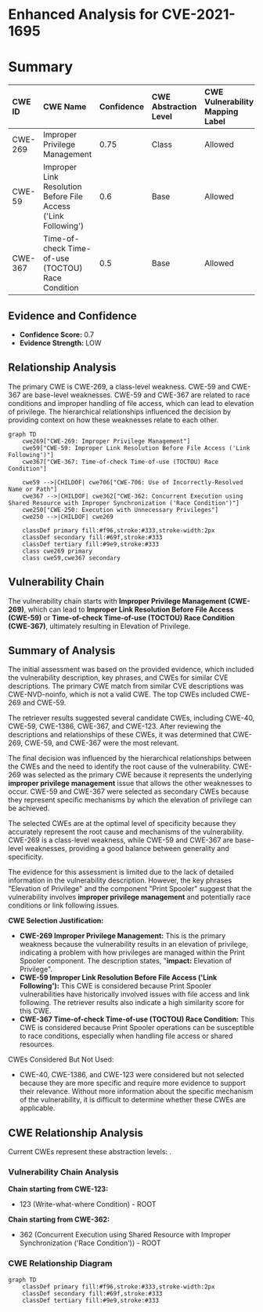 # Enhanced Analysis for CVE-2021-1695

# Summary
| CWE ID  | CWE Name                                                        | Confidence | CWE Abstraction Level | CWE Vulnerability Mapping Label | CWE-Vulnerability Mapping Notes |
| :-------- | :-------------------------------------------------------------- | :--------- | :-------------------- | :------------------------------ | :------------------------------ |
| CWE-269   | Improper Privilege Management                                 | 0.75       | Class                 | Allowed                         | Primary CWE                     |
| CWE-59    | Improper Link Resolution Before File Access ('Link Following') | 0.6        | Base                  | Allowed                         | Secondary Candidate             |
| CWE-367   | Time-of-check Time-of-use (TOCTOU) Race Condition             | 0.5        | Base                  | Allowed                         | Secondary Candidate             |

## Evidence and Confidence

*   **Confidence Score:** 0.7
*   **Evidence Strength:** LOW

## Relationship Analysis
The primary CWE is CWE-269, a class-level weakness. CWE-59 and CWE-367 are base-level weaknesses. CWE-59 and CWE-367 are related to race conditions and improper handling of file access, which can lead to elevation of privilege. The hierarchical relationships influenced the decision by providing context on how these weaknesses relate to each other.

```mermaid
graph TD
    cwe269["CWE-269: Improper Privilege Management"]
    cwe59["CWE-59: Improper Link Resolution Before File Access ('Link Following')"]
    cwe367["CWE-367: Time-of-check Time-of-use (TOCTOU) Race Condition"]
    
    cwe59 -->|CHILDOF| cwe706["CWE-706: Use of Incorrectly-Resolved Name or Path"]
    cwe367 -->|CHILDOF| cwe362["CWE-362: Concurrent Execution using Shared Resource with Improper Synchronization ('Race Condition')"]
    cwe250["CWE-250: Execution with Unnecessary Privileges"]
    cwe250 -->|CHILDOF| cwe269
    
    classDef primary fill:#f96,stroke:#333,stroke-width:2px
    classDef secondary fill:#69f,stroke:#333
    classDef tertiary fill:#9e9,stroke:#333
    class cwe269 primary
    class cwe59,cwe367 secondary
```

## Vulnerability Chain
The vulnerability chain starts with **Improper Privilege Management (CWE-269)**, which can lead to **Improper Link Resolution Before File Access (CWE-59)** or **Time-of-check Time-of-use (TOCTOU) Race Condition (CWE-367)**, ultimately resulting in Elevation of Privilege.

## Summary of Analysis
The initial assessment was based on the provided evidence, which included the vulnerability description, key phrases, and CWEs for similar CVE descriptions. The primary CWE match from similar CVE descriptions was CWE-NVD-noinfo, which is not a valid CWE. The top CWEs included CWE-269 and CWE-59.

The retriever results suggested several candidate CWEs, including CWE-40, CWE-59, CWE-1386, CWE-367, and CWE-123. After reviewing the descriptions and relationships of these CWEs, it was determined that CWE-269, CWE-59, and CWE-367 were the most relevant.

The final decision was influenced by the hierarchical relationships between the CWEs and the need to identify the root cause of the vulnerability. CWE-269 was selected as the primary CWE because it represents the underlying **improper privilege management** issue that allows the other weaknesses to occur. CWE-59 and CWE-367 were selected as secondary CWEs because they represent specific mechanisms by which the elevation of privilege can be achieved.

The selected CWEs are at the optimal level of specificity because they accurately represent the root cause and mechanisms of the vulnerability. CWE-269 is a class-level weakness, while CWE-59 and CWE-367 are base-level weaknesses, providing a good balance between generality and specificity.

The evidence for this assessment is limited due to the lack of detailed information in the vulnerability description. However, the key phrases "Elevation of Privilege" and the component "Print Spooler" suggest that the vulnerability involves **improper privilege management** and potentially race conditions or link following issues.

**CWE Selection Justification:**

*   **CWE-269 Improper Privilege Management:** This is the primary weakness because the vulnerability results in an elevation of privilege, indicating a problem with how privileges are managed within the Print Spooler component. The description states, "**impact:** Elevation of Privilege".
*   **CWE-59 Improper Link Resolution Before File Access ('Link Following'):** This CWE is considered because Print Spooler vulnerabilities have historically involved issues with file access and link following. The retriever results also indicate a high similarity score for this CWE.
*   **CWE-367 Time-of-check Time-of-use (TOCTOU) Race Condition:** This CWE is considered because Print Spooler operations can be susceptible to race conditions, especially when handling file access or shared resources.

CWEs Considered But Not Used:

*   CWE-40, CWE-1386, and CWE-123 were considered but not selected because they are more specific and require more evidence to support their relevance. Without more information about the specific mechanism of the vulnerability, it is difficult to determine whether these CWEs are applicable.


## CWE Relationship Analysis

Current CWEs represent these abstraction levels: .


### Vulnerability Chain Analysis

**Chain starting from CWE-123:**
- 123 (Write-what-where Condition) - ROOT


**Chain starting from CWE-362:**
- 362 (Concurrent Execution using Shared Resource with Improper Synchronization ('Race Condition')) - ROOT



### CWE Relationship Diagram

```mermaid
graph TD
    classDef primary fill:#f96,stroke:#333,stroke-width:2px
    classDef secondary fill:#69f,stroke:#333
    classDef tertiary fill:#9e9,stroke:#333
```